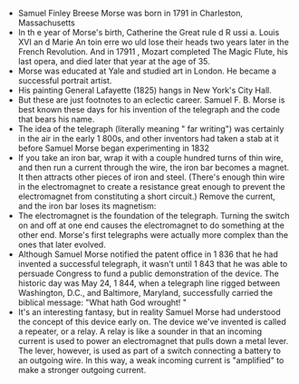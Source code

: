 - Samuel Finley Breese Morse was born in 1791 in Charleston, Massachusetts
- In th e year of Morse's birth, Catherine the Great rule d R ussi a. Louis XVI an d Marie An toin erre wo uld lose their
heads two years later in the French Revolution. And in 17911 , Mozart completed
The Magic Flute, his last opera, and died later that year at the age
of 35.
- Morse was educated at Yale and studied art in London. He became a successful portrait artist.
- His painting General Lafayette (1825) hangs in New York's City Hall.
- But these are just footnotes to an eclectic career. Samuel F. B. Morse is best
known these days for his invention of the telegraph and the code that bears
his name.
- The idea of the telegraph (literally meaning " far writing") was certainly
in the air in the early 1 800s, and other inventors had taken a stab at it before
Samuel Morse began experimenting in 1832
- If you take an iron bar, wrap it with a couple hundred turns of thin wire,
and then run a current through the wire, the iron bar becomes a magnet. It
then attracts other pieces of iron and steel. (There's enough thin wire in the
electromagnet to create a resistance great enough to prevent the electromagnet
from constituting a short circuit.) Remove the current, and the iron
bar loses its magnetism:
- The electromagnet is the foundation of the telegraph. Turning the switch on
and off at one end causes the electromagnet to do something at the other end.
Morse's first telegraphs were actually more complex than the ones that
later evolved.
- Although Samuel Morse notified the patent office in 1 836 that he had
invented a successful telegraph, it wasn't until 1 843 that he was able to
persuade Congress to fund a public demonstration of the device. The historic
day was May 24, 1 844, when a telegraph line rigged between Washington,
D.C., and Baltimore, Maryland, successfully carried the biblical
message: "What hath God wrought! "
- It's an interesting fantasy, but in reality Samuel Morse had understood the
concept of this device early on. The device we've invented is called a repeater,
or a relay. A relay is like a sounder in that an incoming current is used to
power an electromagnet that pulls down a metal lever. The lever, however,
is used as part of a switch connecting a battery to an outgoing wire. In this
way, a weak incoming current is "amplified" to make a stronger outgoing
current.
